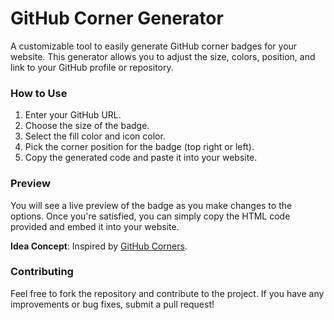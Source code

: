 # GitHub Corner Generator

A customizable tool to easily generate GitHub corner badges for your website. This generator allows you to adjust the size, colors, position, and link to your GitHub profile or repository.


### How to Use

1. Enter your GitHub URL.
2. Choose the size of the badge.
3. Select the fill color and icon color.
4. Pick the corner position for the badge (top right or left).
5. Copy the generated code and paste it into your website.

### Preview

You will see a live preview of the badge as you make changes to the options. Once you're satisfied, you can simply copy the HTML code provided and embed it into your website.

**Idea Concept**: Inspired by [GitHub Corners](https://github.com/tholman/github-corners).

### Contributing

Feel free to fork the repository and contribute to the project. If you have any improvements or bug fixes, submit a pull request!
